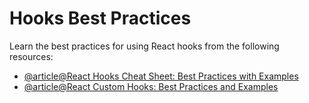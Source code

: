 # Hooks Best Practices

Learn the best practices for using React hooks from the following resources:

- [@article@React Hooks Cheat Sheet: Best Practices with Examples](https://blog.logrocket.com/react-hooks-cheat-sheet-solutions-common-problems/)
- [@article@React Custom Hooks: Best Practices and Examples](https://utopia-insights.dev/react-custom-hooks-best-practices-and-examples/)
